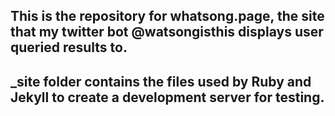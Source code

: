 ## This is the repository for whatsong.page, the site that my twitter bot @watsongisthis displays user queried results to.
##
## _site folder contains the files used by Ruby and Jekyll to create a development server for testing.